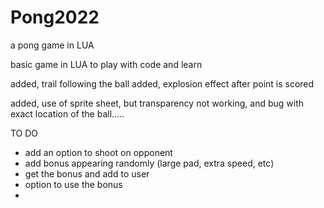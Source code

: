 # Pong2022
a pong game in LUA

basic game in LUA to play with code and learn

added, trail following the ball
added, explosion effect after point is scored

added, use of sprite sheet, but transparency not working, and bug with exact location of the ball.....

TO DO
- add an option to shoot on opponent
- add bonus appearing randomly (large pad, extra speed, etc)
- get the bonus and add to user
- option to use the bonus
- 

